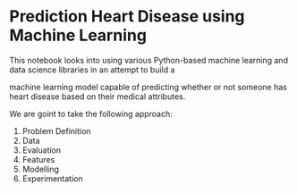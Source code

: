 # Prediction Heart Disease using Machine Learning

This notebook looks into using various Python-based machine learning and data science libraries in an attempt to build a 

machine learning model capable of predicting whether or not someone has heart disease based on their medical attributes.

We are goint to take the following approach:

1. Problem Definition
2. Data
3. Evaluation
4. Features
5. Modelling
6. Experimentation
